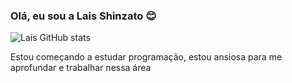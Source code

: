 
### Olá, eu sou a Lais Shinzato 😊

![Laís GitHub stats](https://github-readme-stats.vercel.app/api?username=GlassButterfly&show_icons=true&theme=dracula)

Estou começando a estudar programação, estou ansiosa para me aprofundar e trabalhar nessa área

